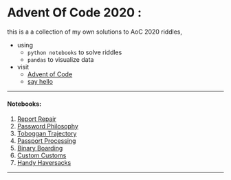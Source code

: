 # Advent Of Code 2020 :

this is a a collection of my own solutions to AoC 2020 riddles, 

- using 
    - `python notebooks` to solve riddles 
    - `pandas` to visualize data
- visit 
    - [Advent of Code](https://adventofcode.com/2020/day/5/answer)
    - [say hello](https://twitter.com/invzz)

---------- 
#### Notebooks:
1. [Report Repair](https://github.com/invzz/adventofcode/blob/main/day1.ipynb)
2. [Password Philosophy](https://github.com/invzz/adventofcode/blob/main/day2.ipynb)
3. [Toboggan Trajectory](https://github.com/invzz/adventofcode/blob/main/day3.ipynb)
4. [Passport Processing](https://github.com/invzz/adventofcode/blob/main/day4.ipynb)
5. [Binary Boarding](https://github.com/invzz/adventofcode/blob/main/day5.ipynb)
6. [Custom Customs](https://github.com/invzz/adventofcode/blob/main/day6.ipynb)
7. [Handy Haversacks](https://github.com/invzz/adventofcode/blob/main/day7.ipynb)
----------
